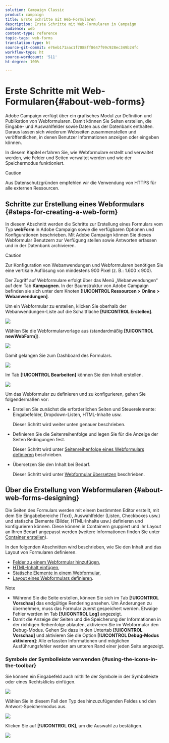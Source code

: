 ```yaml
---
solution: Campaign Classic
product: campaign
title: Erste Schritte mit Web-Formularen
description: Erste Schritte mit Web-Formularen in Campaign
audience: web
content-type: reference
topic-tags: web-forms
translation-type: ht
source-git-commit: e76eb171aac1f7088ff8647f99c928ec349b24fc
workflow-type: ht
source-wordcount: '511'
ht-degree: 100%

---
```



# Erste Schritte mit Web-Formularen{#about-web-forms}

Adobe Campaign verfügt über ein grafisches Modul zur Definition und Publikation von Webformularen. Damit können Sie Seiten erstellen, die Eingabe- und Auswahlfelder sowie Daten aus der Datenbank enthalten. Daraus lassen sich wiederum Webseiten zusammenstellen und veröffentlichen, in denen Benutzer Informationen anzeigen oder eingeben können.

In diesem Kapitel erfahren Sie, wie Webformulare erstellt und verwaltet werden, wie Felder und Seiten verwaltet werden und wie der Speichermodus funktioniert.

>[!CAUTION]
>
>Aus Datenschutzgründen empfehlen wir die Verwendung von HTTPS für alle externen Ressourcen.

## Schritte zur Erstellung eines Webformulars {#steps-for-creating-a-web-form}

In diesem Abschnitt werden die Schritte zur Erstellung eines Formulars vom Typ **webForm** in Adobe Campaign sowie die verfügbaren Optionen und Konfigurationen beschrieben. Mit Adobe Campaign können Sie dieses Webformular Benutzern zur Verfügung stellen sowie Antworten erfassen und in der Datenbank archivieren.

>[!CAUTION]
>
>Zur Konfiguration von Webanwendungen und Webformularen benötigen Sie eine vertikale Auflösung von mindestens 900 Pixel (z. B.: 1.600 x 900).

Der Zugriff auf Webformulare erfolgt über das Menü „Webanwendungen“ auf dem Tab **Kampagnen**. In der Baumstruktur von Adobe Campaign befinden sie sich unter dem Knoten **[!UICONTROL Ressourcen > Online > Webanwendungen]**.

Um ein Webformular zu erstellen, klicken Sie oberhalb der Webanwendungen-Liste auf die Schaltfläche **[!UICONTROL Erstellen]**.

![](assets/webapp_create_new.png)

Wählen Sie die Webformularvorlage aus (standardmäßig **[!UICONTROL newWebForm]**).

![](assets/s_ncs_admin_survey_select_template.png)

Damit gelangen Sie zum Dashboard des Formulars.

![](assets/webapp_empty_dashboard.png)

Im Tab **[!UICONTROL Bearbeiten]** können Sie den Inhalt erstellen.

![](assets/webapp_edit_tab.png)

Um das Webformular zu definieren und zu konfigurieren, gehen Sie folgendermaßen vor:

* Erstellen Sie zunächst die erforderlichen Seiten und Steuerelemente: Eingabefelder, Dropdown-Listen, HTML-Inhalte usw.

   Dieser Schritt wird weiter unten genauer beschrieben.

* Definieren Sie die Seitenreihenfolge und legen Sie für die Anzeige der Seiten Bedingungen fest.

   Dieser Schritt wird unter [Seitenreihenfolge eines Webformulars definieren](../../web/using/defining-web-forms-page-sequencing.md) beschrieben.

* Übersetzen Sie den Inhalt bei Bedarf.

   Dieser Schritt wird unter [Webformular übersetzen](../../web/using/translating-a-web-form.md) beschrieben.

## Über die Erstellung von Webformularen {#about-web-forms-designing}

Die Seiten des Formulars werden mit einem bestimmten Editor erstellt, mit dem Sie Eingabebereiche (Text), Auswahlfelder (Listen, Checkboxes usw.) und statische Elemente (Bilder, HTML-Inhalte usw.) definieren und konfigurieren können. Diese können in Containern gruppiert und ihr Layout an Ihren Bedarf angepasst werden (weitere Informationen finden Sie unter [Container erstellen](../../web/using/defining-web-forms-layout.md#creating-containers)).

In den folgenden Abschnitten wird beschrieben, wie Sie den Inhalt und das Layout von Formularen definieren.

* [Felder zu einem Webformular hinzufügen](../../web/using/adding-fields-to-a-web-form.md),
* [HTML-Inhalt einfügen](../../web/using/static-elements-in-a-web-form.md#inserting-html-content),
* [Statische Elemente in einem Webformular](../../web/using/static-elements-in-a-web-form.md),
* [Layout eines Webformulars definieren](../../web/using/defining-web-forms-layout.md).

>[!NOTE]
>
>* Während Sie die Seite erstellen, können Sie sich im Tab **[!UICONTROL Vorschau]** das endgültige Rendering ansehen. Um Änderungen zu übernehmen, muss das Formular zuerst gespeichert werden. Etwaige Fehler werden im Tab **[!UICONTROL Log]** angezeigt.
>* Damit die Anzeige der Seiten und die Speicherung der Informationen in der richtigen Reihenfolge ablaufen, aktivieren Sie im Webformular den Debug-Modus. Gehen Sie dazu in den Untertab **[!UICONTROL Vorschau]** und aktivieren Sie die Option **[!UICONTROL Debug-Modus aktivieren]**: Alle erfassten Informationen und möglichen Ausführungsfehler werden am unteren Rand einer jeden Seite angezeigt.
>



### Symbole der Symbolleiste verwenden {#using-the-icons-in-the-toolbar}

Sie können ein Eingabefeld auch mithilfe der Symbole in der Symbolleiste oder eines Rechtsklicks einfügen.

![](assets/s_ncs_admin_webform_add_selection.png)

Wählen Sie in diesem Fall den Typ des hinzuzufügenden Feldes und den Antwort-Speichermodus aus.

![](assets/s_ncs_admin_webform_select_storage.png)

Klicken Sie auf **[!UICONTROL OK]**, um die Auswahl zu bestätigen.

![](assets/s_ncs_admin_webform_confirm_storage.png)

